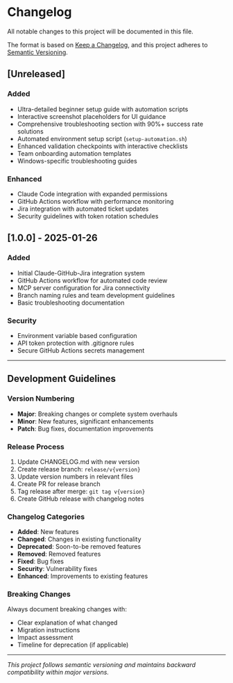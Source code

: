 # Changelog

All notable changes to this project will be documented in this file.

The format is based on [Keep a Changelog](https://keepachangelog.com/en/1.0.0/),
and this project adheres to [Semantic Versioning](https://semver.org/spec/v2.0.0.html).

## [Unreleased]

### Added
- Ultra-detailed beginner setup guide with automation scripts
- Interactive screenshot placeholders for UI guidance
- Comprehensive troubleshooting section with 90%+ success rate solutions
- Automated environment setup script (`setup-automation.sh`)
- Enhanced validation checkpoints with interactive checklists
- Team onboarding automation templates
- Windows-specific troubleshooting guides

### Enhanced
- Claude Code integration with expanded permissions
- GitHub Actions workflow with performance monitoring
- Jira integration with automated ticket updates
- Security guidelines with token rotation schedules

## [1.0.0] - 2025-01-26

### Added
- Initial Claude-GitHub-Jira integration system
- GitHub Actions workflow for automated code review
- MCP server configuration for Jira connectivity
- Branch naming rules and team development guidelines
- Basic troubleshooting documentation

### Security
- Environment variable based configuration
- API token protection with .gitignore rules
- Secure GitHub Actions secrets management

---

## Development Guidelines

### Version Numbering
- **Major**: Breaking changes or complete system overhauls
- **Minor**: New features, significant enhancements
- **Patch**: Bug fixes, documentation improvements

### Release Process
1. Update CHANGELOG.md with new version
2. Create release branch: `release/v{version}`
3. Update version numbers in relevant files
4. Create PR for release branch
5. Tag release after merge: `git tag v{version}`
6. Create GitHub release with changelog notes

### Changelog Categories
- **Added**: New features
- **Changed**: Changes in existing functionality  
- **Deprecated**: Soon-to-be removed features
- **Removed**: Removed features
- **Fixed**: Bug fixes
- **Security**: Vulnerability fixes
- **Enhanced**: Improvements to existing features

### Breaking Changes
Always document breaking changes with:
- Clear explanation of what changed
- Migration instructions
- Impact assessment
- Timeline for deprecation (if applicable)

---
*This project follows semantic versioning and maintains backward compatibility within major versions.*